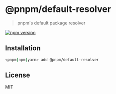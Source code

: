 # @pnpm/default-resolver

> pnpm's default package resolver

<!--@shields('npm')-->
[![npm version](https://img.shields.io/npm/v/@pnpm/default-resolver.svg)](https://www.npmjs.com/package/@pnpm/default-resolver)
<!--/@-->

## Installation

```sh
<pnpm|npm|yarn> add @pnpm/default-resolver
```

## License

MIT
